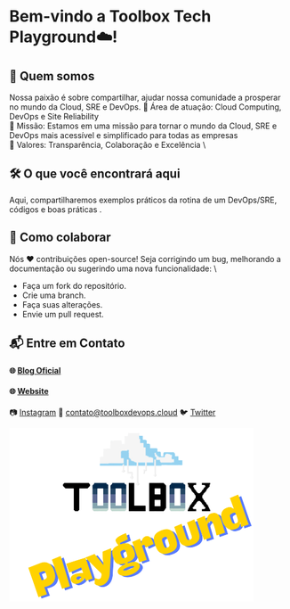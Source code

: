 # Bem-vindo a Toolbox Tech Playground☁️!

## 🌟 Quem somos
Nossa paixão é sobre compartilhar, ajudar nossa comunidade a prosperar no mundo da Cloud, SRE e DevOps. 
🔹 Área de atuação: Cloud Computing, DevOps e Site Reliability \
🔹 Missão: Estamos em uma missão para tornar o mundo da Cloud, SRE e DevOps mais acessível e simplificado para todas as empresas \
🔹 Valores: Transparência, Colaboração e Excelência \

## 🛠️ O que você encontrará aqui
Aqui, compartilharemos exemplos práticos da rotina de um DevOps/SRE, códigos e boas práticas .

## 🤝 Como colaborar
Nós ❤️ contribuições open-source! Seja corrigindo um bug, melhorando a documentação ou sugerindo uma nova funcionalidade: \
- Faça um fork do repositório.
- Crie uma branch.
- Faça suas alterações.
- Envie um pull request.

## 📬 Entre em Contato
#### 🌐 [Blog Oficial](https://blog.toolboxdevops.cloud/)
#### 🌐 [Website](https://tbxtech.com.br/)
📷 [Instagram](https://www.instagram.com/toolboxtechnology/)
📧 contato@toolboxdevops.cloud
🐦 [Twitter](https://x.com/toolboxtech_)


![ToolboxDevOps](https://github.com/toolbox-playground/.github/blob/main/profile/readme-avatar.png)
